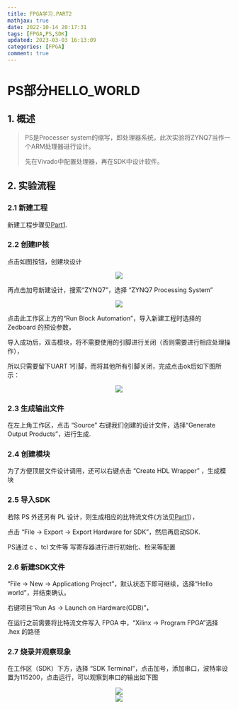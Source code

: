 ```yaml
---
title: FPGA学习.PART2
mathjax: true
date: 2022-10-14 20:17:31
tags: [FPGA,PS,SDK]
updated: 2023-03-03 16:13:09categories: [FPGA]
comment: true
---
```

# PS部分HELLO_WORLD

## 1. 概述

> PS是Processer system的缩写，即处理器系统，此次实验将ZYNQ7当作一个ARM处理器进行设计。
>
> 先在Vivado中配置处理器，再在SDK中设计软件。

## 2. 实验流程

### 2.1 新建工程

新建工程步骤见[Part1](https://www.liliaw.com/2022/10/09/FPGA%E5%AD%A6%E4%B9%A0-PART1/).

### 2.2 创建IP核

点击如图按钮，创建块设计

<div align = "center"><img src="ip核.png"  width=""  height = "" /></div>

再点击加号新建设计，搜索“ZYNQ7”，选择 “ZYNQ7 Processing System”

<div align = "center"><img src="新建block_design.png"  width=""  height = "" /></div>

点击此工作区上方的“Run Block Automation”，导入新建工程时选择的 Zedboard 的预设参数，

导入成功后，双击模块，将不需要使用的引脚进行关闭（否则需要进行相应处理操作），

所以只需要留下UART 1引脚，而将其他所有引脚关闭，完成点击ok后如下图所示：

<div align = "center"><img src="仅开启UART.png"  width=""  height = "" /></div>

### 2.3 生成输出文件

在左上角工作区，点击 “Source” 右键我们创建的设计文件，选择“Generate Output Products”，进行生成.

### 2.4 创建模块

为了方便顶层文件设计调用，还可以右键点击 “Create HDL Wrapper” ，生成模块

### 2.5 导入SDK

若除 PS 外还另有 PL 设计，则生成相应的比特流文件(方法见[Part1](https://www.liliaw.com/2022/10/09/FPGA%E5%AD%A6%E4%B9%A0-PART1/)），

点击 “File -> Export -> Export Hardware for SDK”，然后再启动SDK.

PS通过 c 、tcl 文件等 写寄存器进行进行初始化、检采等配置

### 2.6 新建SDK文件

“File -> New ->  Applicationg Project”，默认状态下即可继续，选择“Hello world”，并结束确认。

右键项目“Run As -> Launch on Hardware(GDB)”，

在运行之前需要将比特流文件写入 FPGA 中，“Xilinx -> Program FPGA”选择 .hex 的路径

### 2.7 烧录并观察现象

在工作区（SDK）下方，选择 “SDK Terminal”，点击加号，添加串口，波特率设置为115200，点击运行，可以观察到串口的输出如下图

<div align = "center"><img src="串口Hello.png"  width=""  height = "" /></div>



<div align = "center"><img src="lucy4.jpg"  width=""  height = "" /></div>